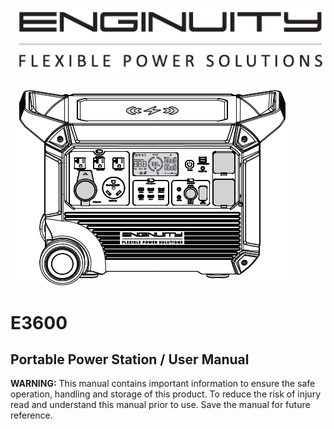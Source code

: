 ![Enginuity Logo](Enginuity_logo.png)

![Front Page Image](E3600_fp.png)

# E3600

## Portable Power Station / User Manual

**WARNING:** This manual contains important information to ensure the safe operation, handling and storage of this product. To reduce the risk of injury read and understand this manual prior to use. Save the manual for future reference.
